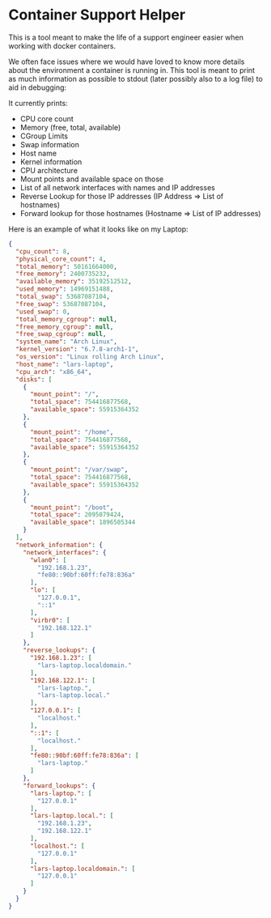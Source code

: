 # Container Support Helper

This is a tool meant to make the life of a support engineer easier when working 
with docker containers.

We often face issues where we would have loved to know more details about the 
environment a container is running in. This tool is meant to print as much 
information as possible to stdout (later possibly also to a log file) 
to aid in debugging:

It currently prints:
- CPU core count
- Memory (free, total, available)
- CGroup Limits
- Swap information
- Host name
- Kernel information
- CPU architecture
- Mount points and available space on those
- List of all network interfaces with names and IP addresses
- Reverse Lookup for those IP addresses (IP Address => List of hostnames)
- Forward lookup for those hostnames (Hostname => List of IP addresses)

Here is an example of what it looks like on my Laptop:

```json
{
  "cpu_count": 8,
  "physical_core_count": 4,
  "total_memory": 50161664000,
  "free_memory": 2400735232,
  "available_memory": 35192512512,
  "used_memory": 14969151488,
  "total_swap": 53687087104,
  "free_swap": 53687087104,
  "used_swap": 0,
  "total_memory_cgroup": null,
  "free_memory_cgroup": null,
  "free_swap_cgroup": null,
  "system_name": "Arch Linux",
  "kernel_version": "6.7.8-arch1-1",
  "os_version": "Linux rolling Arch Linux",
  "host_name": "lars-laptop",
  "cpu_arch": "x86_64",
  "disks": [
    {
      "mount_point": "/",
      "total_space": 754416877568,
      "available_space": 55915364352
    },
    {
      "mount_point": "/home",
      "total_space": 754416877568,
      "available_space": 55915364352
    },
    {
      "mount_point": "/var/swap",
      "total_space": 754416877568,
      "available_space": 55915364352
    },
    {
      "mount_point": "/boot",
      "total_space": 2095079424,
      "available_space": 1896505344
    }
  ],
  "network_information": {
    "network_interfaces": {
      "wlan0": [
        "192.168.1.23",
        "fe80::90bf:60ff:fe78:836a"
      ],
      "lo": [
        "127.0.0.1",
        "::1"
      ],
      "virbr0": [
        "192.168.122.1"
      ]
    },
    "reverse_lookups": {
      "192.168.1.23": [
        "lars-laptop.localdomain."
      ],
      "192.168.122.1": [
        "lars-laptop.",
        "lars-laptop.local."
      ],
      "127.0.0.1": [
        "localhost."
      ],
      "::1": [
        "localhost."
      ],
      "fe80::90bf:60ff:fe78:836a": [
        "lars-laptop."
      ]
    },
    "forward_lookups": {
      "lars-laptop.": [
        "127.0.0.1"
      ],
      "lars-laptop.local.": [
        "192.168.1.23",
        "192.168.122.1"
      ],
      "localhost.": [
        "127.0.0.1"
      ],
      "lars-laptop.localdomain.": [
        "127.0.0.1"
      ]
    }
  }
}
```
